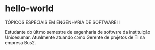 # hello-world
TÓPICOS ESPECIAIS EM ENGENHARIA DE SOFTWARE II

Estudante do último semestre de engenharia de software da instituição Unicesumar.
Atualmente atuando como Gerente de projetos de TI na empresa Bus2.

